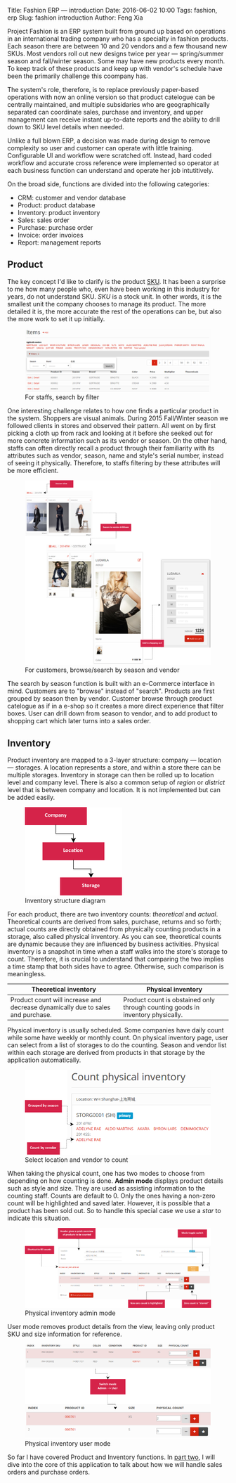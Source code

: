 Title: Fashion ERP &mdash; introduction
Date: 2016-06-02 10:00
Tags: fashion, erp
Slug: fashion introduction
Author: Feng Xia

Project Fashion is an ERP system built from ground up
based on operations in an international trading company
who has a specialty in fashion products. Each season there
are between 10 and 20 vendors and a few thousand new SKUs. Most
vendors roll out new designs twice per year &mdash; spring/summer
season and fall/winter season. Some may have new products
every month. To keep track of these products
and keep up with vendor's schedule have been the primarily challenge this coompany
has.

The system's role, therefore, is to replace previously paper-based
operations with now an online version so that product catelogue can be
centrally maintained, and multiple subsidaries
who are geographically separated can coordinate sales, purchase
and inventory, and upper management can receive
instant up-to-date reports and the ability to drill down to
SKU level details when needed.

Unlike a full blown ERP, a decision was made during
design to remove complexity so user and customer can operate with little training.
Configurable UI and workflow were scratched off. Instead,
hard coded workflow and accurate cross reference were implemented
so operator at each business function can understand
and operate her job intutitively.

On the broad side, functions are divided into the following categories:

* <span class="myhighlight">CRM</span>: customer and vendor database
* <span class="myhighlight">Product</span>: product database
* <span class="myhighlight">Inventory</span>: product inventory
* <span class="myhighlight">Sales</span>: sales order
* <span class="myhighlight">Purchase</span>: purchase order
* <span class="myhighlight">Invoice</span>: order invoices
* <span class="myhighlight">Report</span>: management reports

## Product

The key concept I'd like to clarify is the product [SKU][].
It has
been a surprise to me how many people who, even have been working in this industry
for years, do not understand SKU. _SKU_ is a stock unit. In other words,
it is the smallest unit the company chooses to manage its product.
The more detailed it is, the more accurate the rest of the
operations can be, but also the more work to set it up initially.

<figure>
    <img class="center-block" src="images/fashion_1.png">
    <figcaption>For staffs, search by filter</figcaption>
</figure>

One interesting challenge relates to how one finds a particular product in
the system. Shoppers are visual animals. During 2015 Fall/Winter season
we followed clients in stores and observed their pattern.
All went on by first picking a cloth up from rack and looking at it
before she seeked out for more concrete information such as its
vendor or season. On the other hand, staffs can often directly recall
a product through their familiarity with its attributes such as vendor, season, name
and style's serial number,
instead of seeing it physically. Therefore, to staffs filtering
by these attributes will be more efficient.


<figure>
    <img class="center-block" src="images/fashion_3.png">
    <figcaption>For customers, browse/search by season and vendor</figcaption>
</figure>

The search by season function is built with an e-Commerce interface in mind.
Customers are to "browse" instead of "search". Products are first grouped
by season then by vendor. Customer browse through
product catelogue as if in a e-shop so it
creates a more direct experience that filter boxes.
User can drill down from season to vendor, and to add product to shopping
cart which later turns into a sales order.

[sku]: https://en.wikipedia.org/wiki/Stock_keeping_unit


## Inventory

Product inventory are mapped to a 3-layer structure: company &mdash; location &mdash; storages.
A location represents a store, and within a store there can be multiple storages. Inventory
in storage can then be rolled up to location level and company level. There is also
a common setup of _region_ or _district_ level that is between company and location. It is
not implemented but can be added easily.

<figure>
    <img class="center-block" src="images/fashion_2.png">
    <figcaption>Inventory structure diagram</figcaption>
</figure>

For each product, there are two inventory counts: _theoretical_ and _actual_. Theoretical
counts are derived from sales, purchase, returns and so forth; actual counts are
directly obtained from physically counting products in a storage, also called physical inventory.
As you can see, theoretical counts are dynamic because they are influenced by
business activities. Physical inventory is a snapshot in time when a staff
walks into the store's storage to count. Therefore, it is crucial to understand that
comparing the two implies a time stamp that both sides have to agree. Otherwise, such comparison
is meaningless.

<table class="table table-striped">
    <thead>
        <th>Theoretical inventory</th>
        <th>Physical inventory</th>
    </thead>
    <tbody>
        <tr><td>
            Product count will increase and decrease dynamically due to sales and purchase.
        </td><td>
            Product count is obstained only through counting goods in inventory physically.
        </td></tr>
    </tbody>
</table>

Physical inventory is usually scheduled. Some companies have daily count
while some have weekly or monthly count. On physical inventory page, user
can select from a list of storages to do the counting. Season and vendor
list within each storage are derived from products in that
storage by the application automatically.

<figure>
    <img class="center-block" src="images/fashion_4.png">
    <figcaption>Select location and vendor to count</figcaption>
</figure>

When taking the physical count, one has two modes to choose from depending on
how counting is done. **Admin mode** displays product details such as style and size.
They are used as assisting information to the counting staff. Counts are default to 0.
Only the ones having a non-zero count will be highlighted and saved later.
However, it is possible that a product has been sold out. So to handle this special
case we use a _star_ to indicate this situation.

<figure>
    <img class="center-block" src="images/fashion_5.png">
    <figcaption>Physical inventory admin mode</figcaption>
</figure>

User mode removes product details from the view, leaving only product SKU and
size information for reference.

<figure>
    <img class="center-block" src="images/fashion_6.png">
    <figcaption>Physical inventory user mode</figcaption>
</figure>

So far I have covered Product and Inventory functions.
In [part two]({filename}/workspace/fashion/so.md), I will
dive into the core of this application to talk about
how we will handle sales orders and purchase orders.
